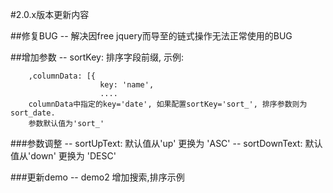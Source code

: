 #2.0.x版本更新内容

##修复BUG
-- 解决因free jquery而导至的链式操作无法正常使用的BUG

##增加参数
-- sortKey: 排序字段前缀, 示例:
```
	,columnData: [{
    				key: 'name',
    				....
	columnData中指定的key='date', 如果配置sortKey='sort_', 排序参数则为sort_date.
	参数默认值为'sort_'
```

###参数调整
-- sortUpText: 默认值从'up' 更换为 'ASC'
-- sortDownText: 默认值从'down' 更换为 'DESC'

###更新demo
-- demo2 增加搜索,排序示例
